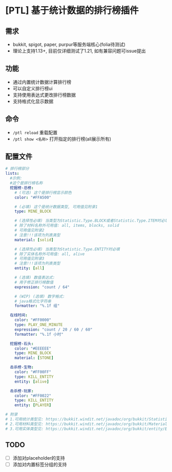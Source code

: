 # [PTL] 基于统计数据的排行榜插件

## 需求
 - bukkit, spigot, paper, purpur等服务端核心(folia待测试)
 - 理论上支持1.13+, 目前仅详细测试了1.21, 如有兼容问题可issue提出

## 功能
 - 通过内置统计数据计算排行榜
 - 可以自定义排行榜ui
 - 支持使用表达式更改排行榜数据
 - 支持格式化显示数据

## 命令
 - ```/ptl reload``` 重载配置
 - ```/ptl show <名称>``` 打开指定的排行榜(all展示所有)

## 配置文件
```yaml
# 排行榜部分
lists:
  #示例:
  #这个是排行榜名称
  挖掘榜-总榜:
    # (可选) 这个是排行榜显示颜色
    color: "#FFA500"

    # (必填) 这个是统计数据类型, 可用值见附录1
    type: MINE_BLOCK

    # (选择性必填) 当类型为Statistic.Type.BLOCK或者Statistic.Type.ITEM时必填
    # 除了材料名称外可用值: all, items, blocks, solid
    # 可用值见附录2
    # 注意!!!该项为列表类型
    material: [solid]

    # (选择性必填) 当类型为Statistic.Type.ENTITY时必填
    # 除了实体名称外可用值: all, alive
    # 可用值见附录3
    # 注意!!!该项为列表类型
    entity: [all]

    # (选填) 数值表达式:
    # 用于修正排行榜数值
    expression: "count / 64"

    # (WIP) (选填) 数字格式:
    # java格式化字符串
    formatter: "%.1f 组"

  在线时间:
    color: "#FF0000"
    type: PLAY_ONE_MINUTE
    expression: "count / 20 / 60 / 60"
    formatter: "%.1f 小时"

  挖掘榜-石头:
    color: "#EEEEEE"
    type: MINE_BLOCK
    material: [STONE]

  击杀榜-生物:
    color: "#FF00FF"
    type: KILL_ENTITY
    entity: [alive]

  击杀榜-玩家:
    color: "#FF0022"
    type: KILL_ENTITY
    entity: [PLAYER]

# 附录
# 1.可用统计类型见: https://bukkit.windit.net/javadoc/org/bukkit/Statistic.html
# 2.可用材料类型见: https://bukkit.windit.net/javadoc/org/bukkit/Material.html
# 3.可用实体类型见: https://bukkit.windit.net/javadoc/org/bukkit/entity/EntityType.html
```

## TODO
 - [ ] 添加对placeholder的支持
 - [ ] 添加对内置标签分组的支持
